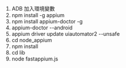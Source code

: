 1. ADB 加入環境變數
2. npm install -g appium
3. npm install appium-doctor -g
4.  appium-doctor --android
5. appium driver update uiautomator2 --unsafe
6. cd node_appium
7. npm install
8. cd lib
9. node fastappium.js
